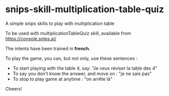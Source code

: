 # snips-skill-multiplication-table-quiz
A simple snips skills to play with multiplication table

To be used with multiplicationTableQuiz skill, available from https://console.snips.ai/

The intents have been trained in **french**.

To play the game, you can, but not only, use these sentences :

- To start playing with the table 4, say: "Je veux réviser la table des 4"
- To say you don't know the answer, and move on : "je ne sais pas"
- To stop to play game at anytime : "on arrête là"

Cheers!
